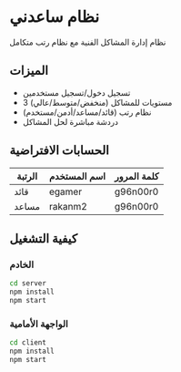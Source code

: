 # نظام ساعدني

نظام إدارة المشاكل الفنية مع نظام رتب متكامل

## الميزات

- تسجيل دخول/تسجيل مستخدمين
- 3 مستويات للمشاكل (منخفض/متوسط/عالي)
- نظام رتب (قائد/مساعد/أدمن/مستخدم)
- دردشة مباشرة لحل المشاكل

## الحسابات الافتراضية

| الرتبة     | اسم المستخدم | كلمة المرور |
|------------|--------------|-------------|
| قائد       | egamer       | g96n00r0    |
| مساعد      | rakanm2      | g96n00r0    |

## كيفية التشغيل

### الخادم
```bash
cd server
npm install
npm start
```

### الواجهة الأمامية
```bash
cd client
npm install
npm start
```
